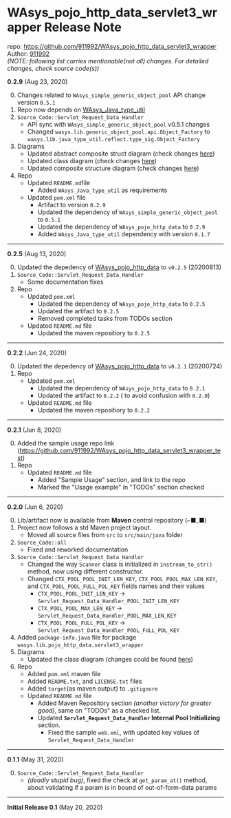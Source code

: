 # WAsys_pojo_http_data_servlet3_wrapper Release Note

repo: https://github.com/911992/WAsys_pojo_http_data_servlet3_wrapper  
Author: [911992](https://github.com/911992)  
*(NOTE: following list carries mentionable(not all) changes. For detailed changes, check source code(s))*  

**0.2.9** (Aug 23, 2020)

0. Changes related to `WAsys_simple_generic_object_pool` API change version `0.5.1`
1. Repo now depends on [WAsys_Java_type_util](https://github.com/911992/WAsys_Java_type_util)
2. `Source_Code::Servlet_Request_Data_Handler`
    * API sync with `WAsys_simple_generic_object_pool` v0.5.1 changes
    * Changed `wasys.lib.generic_object_pool.api.Object_Factory` to `wasys.lib.java_type_util.reflect.type_sig.Object_Factory`
3. Diagrams
    * Updated abstract composite struct diagram (check changes [here](./_docs/diagram/abstract_composite_struct_diagram_release_note.md))
    * Updated class diagram (check changes [here](./_docs/diagram/class_diagram_release_note.md))
    * Updated composite structure diagram (check changes [here](./_docs/diagram/composite_struct_diagram_release_note.md))
4. Repo
    * Updated `README.md`file
        * Added `WAsys_Java_type_util` as requirements
    * Updated `pom.xml` file
        * Artifact to version `0.2.9`
        * Updated the dependency of `WAsys_simple_generic_object_pool` to `0.5.1`
        * Updated the dependency of `WAsys_pojo_http_data` to `0.2.9`
        * Added `WAsys_Java_type_util` dependency with version `0.1.7`

<hr/>

**0.2.5** (Aug 13, 2020)

0. Updated the depedency of [WAsys_pojo_http_data](https://github.com/911992/WAsys_pojo_http_data) to `v0.2.5` (20200813)
1. `Source_Code::Servlet_Request_Data_Handler`
    * Some documentation fixes
1. Repo
    * Updated `pom.xml`
        * Updated the dependency of `WAsys_pojo_http_data` to `0.2.5`
        * Updated the artifact to `0.2.5`
        * Removed completed tasks from TODOs section
    * Updated `README.md` file
        * Updated the maven repositiory to `0.2.5`

<hr/>

**0.2.2** (Jun 24, 2020)

0. Updated the depedency of [WAsys_pojo_http_data](https://github.com/911992/WAsys_pojo_http_data) to `v0.2.1` (20200724)
1. Repo
    * Updated `pom.xml`
        * Updated the dependency of `WAsys_pojo_http_data` to `0.2.1`
        * Updated the artifact to `0.2.2` ( to avoid confusion with `0.2.0`)
    * Updated `README.md` file
        * Updated the maven repositiory to `0.2.2`

<hr/>

**0.2.1** (Jun 8, 2020)

0. Added the sample usage repo link (https://github.com/911992/WAsys_pojo_http_data_servlet3_wrapper_test)
1. Repo
    * Updated `README.md` file
        * Added "Sample Usage" section, and link to the repo
        * Marked the "Usage example" in "TODOs" section checked

<hr/>

**0.2.0** (Jun 6, 2020)

0. Lib/artifact now is available from **Maven** central repository (⌐■_■)
1. Project now follows a std Maven project layout.
    * Moved all source files from `src` to `src/main/java` folder
2. `Source_Code::all`
    * Fixed and reworked documentation
3. `Source_Code::Servlet_Request_Data_Handler`
    * Changed the way `Scanner` class is initialized in `instream_to_str()` method, now using different constructor.
    * Changed `CTX_POOL_POOL_INIT_LEN_KEY`, `CTX_POOL_POOL_MAX_LEN_KEY`, and `CTX_POOL_POOL_FULL_POL_KEY` fields names and their values
        * `CTX_POOL_POOL_INIT_LEN_KEY` -> `Servlet_Request_Data_Handler_POOL_INIT_LEN_KEY`
        * `CTX_POOL_POOL_MAX_LEN_KEY` -> `Servlet_Request_Data_Handler_POOL_MAX_LEN_KEY`
        * `CTX_POOL_POOL_FULL_POL_KEY` -> `Servlet_Request_Data_Handler_POOL_FULL_POL_KEY`
4. Added `package-info.java` file for package `wasys.lib.pojo_http_data.servlet3_wrapper`
5. Diagrams
    * Updated the class diagram (changes could be found [here](./_docs/diagram/class_diagram_release_note.md))
6. Repo
    * Added `pom.xml` maven file
    * Added `README.txt`, and `LICENSE.txt` files
    * Added `target`(as maven output) to `.gitignore`
    * Updated `README.md` file
        * Added Maven Repository section *(another victory for greater good)*, same on "TODOs" as a checked list.
        * Updated **`Servlet_Request_Data_Handler` Internal Pool Initializing** section.
            * Fixed the sample `web.xml`, with updated key values of `Servlet_Request_Data_Handler`

<hr/>

**0.1.1** (May 31, 2020)

0. `Source_Code::Servlet_Request_Data_Handler`
    * *(deadly stupid bug)*, fixed the check at `get_param_at()` method, about validating if a param is in bound of out-of-form-data params

<hr/>

**Initial Release 0.1** (May 20, 2020)